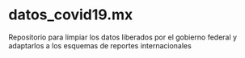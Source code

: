 # datos_covid19.mx
Repositorio para limpiar los datos liberados por el gobierno federal y adaptarlos a los esquemas de reportes internacionales
